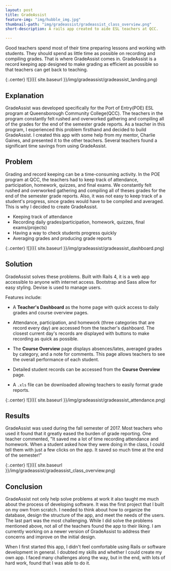 ```yaml
---
layout: post
title: GradeAssist
feature-img: "img/hubble_img.jpg"
thumbnail-path: "img/gradeassist/gradeassist_class_overview.png"
short-description: A rails app created to aide ESL teachers at QCC.

---
```

Good teachers spend most of their time preparing lessons and working with students. They should spend as little time as possible on recording and compiling grades. That is where GradeAssist comes in. GradeAssist is a record keeping app designed to make grading as efficient as possible so that teachers can get back to teaching.

{:.center}
![]({{ site.baseurl }}/img/gradeassist/gradeassist_landing.png)

## Explanation
GradeAssist was developed specifically for the Port of Entry(POE) ESL program at Queensborough Community College(QCC). The teachers in the program constantly felt rushed and overworked gathering and compiling all of the grades for the end of the semester grade reports. As a teacher in this program, I experienced this problem firsthand and decided to build GradeAssist. I created this app with some help from my mentor, Charlie Gaines, and presented it to the other teachers. Several teachers found a significant time savings from using GradeAssist.

## Problem
Grading and record keeping can be a time-consuming activity. In the POE program at QCC, the teachers had to keep track of attendance, participation, homework, quizzes, and final exams. We constantly felt rushed and overworked gathering and compiling all of theses grades for the end of the semester grade reports. Also, it was not easy to keep track of a student's progress, since grades would have to be compiled and averaged. This is why I decided to create GradeAssist.

+ Keeping track of attendance
+ Recording daily grades(participation, homework, quizzes, final exams/projects)
+ Having a way to check students progress quickly
+ Averaging grades and producing grade reports

{:.center}
![]({{ site.baseurl }}/img/gradeassist/gradeassist_dashboard.png)

## Solution
GradeAssist solves these problems. Built with Rails 4, it is a web app accessible to anyone with internet access. Bootstrap and Sass allow for easy styling. Devise is used to manage users.

Features include:
+ A **Teacher's Dashboard** as the home page with quick access to daily grades and course overview pages.

+ Attendance, participation, and homework (three categories that are record every day) are accessed from the teacher's dashboard. The closest current day's records are displayed with buttons to make recording as quick as possible.

+ The **Course Overview** page displays absences/lates, averaged grades by category, and a note for comments. This page allows teachers to see the overall performance of each student.

+ Detailed student records can be accessed from the **Course Overview** page.

+ A `.xls` file can be downloaded allowing teachers to easily format grade reports.

{:.center}
![]({{ site.baseurl }}/img/gradeassist/gradeassist_attendance.png)

## Results
GradeAssist was used during the fall semester of 2017. Most teachers who used it found that it greatly eased the burden of grade reporting. One teacher commented, "It saved me a lot of time recording attendance and homework. When a student asked how they were doing in the class, I could tell them with just a few clicks on the app. It saved so much time at the end of the semester!"

{:.center}
![]({{ site.baseurl }}/img/gradeassist/gradeassist_class_overview.png)

## Conclusion
GradeAssist not only help solve problems at work it also taught me much about the process of developing software. It was the first project that I built on my own from scratch. I needed to think about how to organize the database, design the structure of the app, and meet the needs of the users. The last part was the most challenging. While I did solve the problems mentioned above, not all of the teachers found the app to their liking. I am currently working on a newer version of GradeAssist to address their concerns and improve on the initial design.

When I first started this app, I didn't feel comfortable using Rails or software development in general. I doubted my skills and whether I could create my own app. I faced many challenges along the way, but in the end, with lots of hard work, found that I was able to do it.
